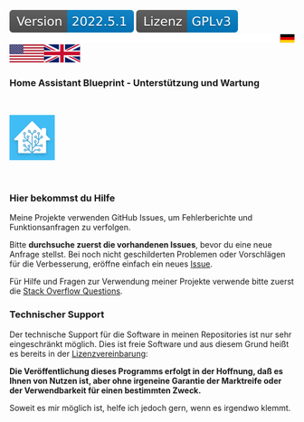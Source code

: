 [![Version][version-badge]][version-url]
[![License][license-badge]][license-url]
[![german][german]][de]
[![english][english]][en]
[![empty][empty]][de]

### Home Assistant Blueprint - Unterstützung und Wartung
<br/>

[![Logo][logo]][project-url]

<br/>

### Hier bekommst du Hilfe

Meine Projekte verwenden GitHub Issues, um Fehlerberichte und Funktionsanfragen zu verfolgen. 

Bitte **durchsuche zuerst die vorhandenen Issues**, bevor du eine neue Anfrage stellst. Bei noch nicht geschilderten Problemen oder Vorschlägen für die Verbesserung, eröffne einfach ein neues [Issue][issue-url].

Für Hilfe und Fragen zur Verwendung meiner Projekte verwende bitte zuerst die [Stack Overflow Questions][soq-url].

### Technischer Support

Der technische Support für die Software in meinen Repositories ist nur sehr eingeschränkt möglich. Dies ist freie Software und aus diesem Grund heißt es bereits in der [Lizenzvereinbarung][license-url]:

**Die Veröffentlichung dieses Programms erfolgt in der Hoffnung, daß es Ihnen von Nutzen ist, aber ohne irgeneine Garantie der Marktreife oder der Verwendbarkeit für einen bestimmten Zweck.**

Soweit es mir möglich ist, helfe ich jedoch gern, wenn es irgendwo klemmt.

[de]: Support.md
[en]: Support.en.md

[english]: images/english.svg
[german]: images/german.svg
[empty]: images/empty.svg

[logo]: images/hassio-icon.png
[project-url]: https://www.home-assistant.io/docs/automation/using_blueprints/

[license-badge]: images/lizenz.svg
[license-url]: ../License.gpl.md

[version-badge]: images/version.svg
[version-url]: https://github.com/nixe64/Home-Assistant-Blueprint/releases

[issue-url]: https://github.com/nixe64/Home-Assistant-Blueprint/issues

[soq-url]: https://stackoverflow.com/questions/
